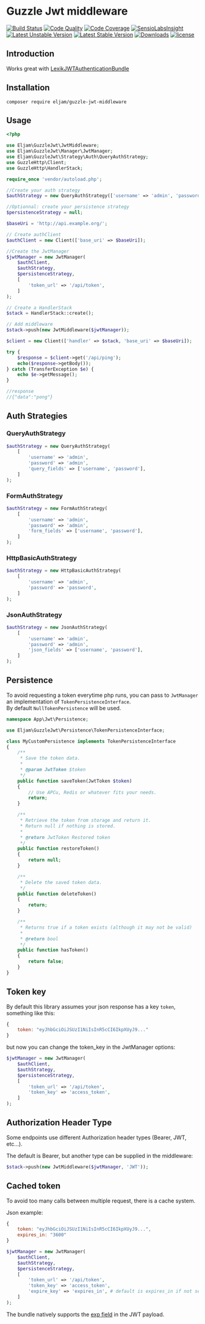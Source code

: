 # Guzzle Jwt middleware

[![Build Status](https://img.shields.io/travis/eljam/guzzle-jwt-middleware.svg?branch=master&style=flat-square)](https://travis-ci.org/eljam/guzzle-jwt-middleware)
[![Code Quality](https://img.shields.io/scrutinizer/g/eljam/guzzle-jwt-middleware.svg?b=master&style=flat-square)](https://scrutinizer-ci.com/g/eljam/guzzle-jwt-middleware/?branch=master)
[![Code Coverage](https://img.shields.io/coveralls/eljam/guzzle-jwt-middleware.svg?style=flat-square)](https://coveralls.io/r/eljam/guzzle-jwt-middleware)
[![SensioLabsInsight](https://insight.sensiolabs.com/projects/87bbdd85-2cd8-4556-94c6-5ed9f501cf7d/mini.png)](https://insight.sensiolabs.com/projects/87bbdd85-2cd8-4556-94c6-5ed9f501cf7d)
[![Latest Unstable Version](https://poser.pugx.org/eljam/guzzle-jwt-middleware/v/unstable)](https://packagist.org/packages/eljam/guzzle-jwt-middleware)
[![Latest Stable Version](https://poser.pugx.org/eljam/guzzle-jwt-middleware/v/stable)](https://packagist.org/packages/eljam/guzzle-jwt-middleware)
[![Downloads](https://img.shields.io/packagist/dt/eljam/guzzle-jwt-middleware.svg)](https://packagist.org/packages/eljam/guzzle-jwt-middleware)
[![license](https://img.shields.io/packagist/l/eljam/guzzle-jwt-middleware.svg)](https://github.com/eljam/guzzle-jwt-middleware/blob/master/LICENSE)

## Introduction

Works great with [LexikJWTAuthenticationBundle](https://github.com/lexik/LexikJWTAuthenticationBundle)

## Installation

`composer require eljam/guzzle-jwt-middleware`

## Usage

```php
<?php

use Eljam\GuzzleJwt\JwtMiddleware;
use Eljam\GuzzleJwt\Manager\JwtManager;
use Eljam\GuzzleJwt\Strategy\Auth\QueryAuthStrategy;
use GuzzleHttp\Client;
use GuzzleHttp\HandlerStack;

require_once 'vendor/autoload.php';

//Create your auth strategy
$authStrategy = new QueryAuthStrategy(['username' => 'admin', 'password' => 'admin']);

//Optionnal: create your persistence strategy
$persistenceStrategy = null;

$baseUri = 'http://api.example.org/';

// Create authClient
$authClient = new Client(['base_uri' => $baseUri]);

//Create the JwtManager
$jwtManager = new JwtManager(
    $authClient,
    $authStrategy,
    $persistenceStrategy,
    [
        'token_url' => '/api/token',
    ]
);

// Create a HandlerStack
$stack = HandlerStack::create();

// Add middleware
$stack->push(new JwtMiddleware($jwtManager));

$client = new Client(['handler' => $stack, 'base_uri' => $baseUri]);

try {
    $response = $client->get('/api/ping');
    echo($response->getBody());
} catch (TransferException $e) {
    echo $e->getMessage();
}

//response
//{"data":"pong"}

```

## Auth Strategies

### QueryAuthStrategy

```php
$authStrategy = new QueryAuthStrategy(
    [
        'username' => 'admin',
        'password' => 'admin',
        'query_fields' => ['username', 'password'],
    ]
);
```

### FormAuthStrategy

```php
$authStrategy = new FormAuthStrategy(
    [
        'username' => 'admin',
        'password' => 'admin',
        'form_fields' => ['username', 'password'],
    ]
);
```

### HttpBasicAuthStrategy

```php
$authStrategy = new HttpBasicAuthStrategy(
    [
        'username' => 'admin',
        'password' => 'password',
    ]
);
```
### JsonAuthStrategy

```php
$authStrategy = new JsonAuthStrategy(
    [
        'username' => 'admin',
        'password' => 'admin',
        'json_fields' => ['username', 'password'],
    ]
);
```

## Persistence

To avoid requesting a token everytime php runs, you can pass to `JwtManager` an implementation of `TokenPersistenceInterface`.  
By default `NullTokenPersistence` will be used.

```php
namespace App\Jwt\Persistence;

use Eljam\GuzzleJwt\Persistence\TokenPersistenceInterface;

class MyCustomPersistence implements TokenPersistenceInterface
{
    /**
     * Save the token data.
     *
     * @param JwtToken $token
     */
    public function saveToken(JwtToken $token)
    {
        // Use APCu, Redis or whatever fits your needs.
        return;
    }

    /**
     * Retrieve the token from storage and return it.
     * Return null if nothing is stored.
     *
     * @return JwtToken Restored token
     */
    public function restoreToken()
    {
        return null;
    }

    /**
     * Delete the saved token data.
     */
    public function deleteToken()
    {
        return;
    }

    /**
     * Returns true if a token exists (although it may not be valid)
     *
     * @return bool
     */
    public function hasToken()
    {
        return false;
    }
}
```

## Token key

By default this library assumes your json response has a key `token`, something like this:

```javascript
{
    token: "eyJhbGciOiJSUzI1NiIsInR5cCI6IkpXUyJ9..."
}
```

but now you can change the token_key in the JwtManager options:

```php
$jwtManager = new JwtManager(
    $authClient,
    $authStrategy,
    $persistenceStrategy,
    [
        'token_url' => '/api/token',
        'token_key' => 'access_token',
    ]
);
```

## Authorization Header Type

Some endpoints use different Authorization header types (Bearer, JWT, etc...).

The default is Bearer, but another type can be supplied in the middleware:

```php
$stack->push(new JwtMiddleware($jwtManager, 'JWT'));
```

## Cached token

To avoid too many calls between multiple request, there is a cache system.

Json example:

```javascript
{
    token: "eyJhbGciOiJSUzI1NiIsInR5cCI6IkpXUyJ9...",
    expires_in: "3600"
}
```

```php
$jwtManager = new JwtManager(
    $authClient,
    $authStrategy,
    $persistenceStrategy,
    [
        'token_url' => '/api/token',
        'token_key' => 'access_token',
        'expire_key' => 'expires_in', # default is expires_in if not set
    ]
);
```

The bundle natively supports the [exp field](https://tools.ietf.org/html/rfc7519.html#section-4.1.4) in the JWT payload.
